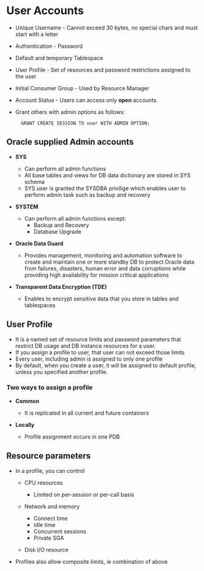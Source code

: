 # User Accounts

* Unique Username - Cannot exceed 30 bytes, no special chars and must start with a letter

* Authentication - Password

* Default and temporary Tablespace

* User Profile - Set of resources and password restrictions assigned to the user

* Initial Consumer Group - Used by Resource Manager

* Account Status - Users can access only **open** accounts.

* Grant others with admin options as follows:

        GRANT CREATE SESSION TO user WITH ADMIN OPTION;


## Oracle supplied Admin accounts

* **SYS**
    - Can perform all admin functions
    - All base tables and views for DB data dictionary are stored in SYS schema
    - SYS user is granted the SYSDBA privilige which enables user to perform admin task such as backup and recovery

* **SYSTEM**
    - Can perform all admin functions except:
        * Backup and Recovery
        * Database Upgrade


* **Oracle Data Guard** 
    - Provides management, monitoring and automation software to create and maintain one or more standby DB to protect Oracle data from failures, disasters, human error and data corruptions while providing high availability for mission critical applications

* **Transparent Data Encryption (TDE)**
    - Enables to encrypt sensitive data that you store in tables and tablespaces


## User Profile

- It is a named set of resource limits and password parameters that restrict DB usage and DB instance resources for a user.
- If you assign a profile to user, that user can not exceed those limits
- Every user, including admin is assigned to only one profile
- By default, when you create a user, it will be assigned to default profile, unless you specified another profile.

### Two ways to assign a profile

* **Common** 
    - It is replicated in all current and future containers

* **Locally**
    - Profile assignment occurs in one PDB


## Resource parameters

* In a profile, you can control
    - CPU resources
        * Limited on per-session or per-call basis

    - Network and memory
        * Connect time
        * Idle time
        * Concurrent sessions
        * Private SGA
    
    - Disk I/O resource

* Profiles also allow composite limits, ie combination of above